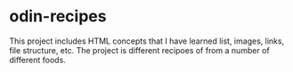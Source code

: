 # odin-recipes

This project includes HTML concepts that I have learned list, images, links, file structure, etc. The project is different recipoes of from a number of different foods. 
